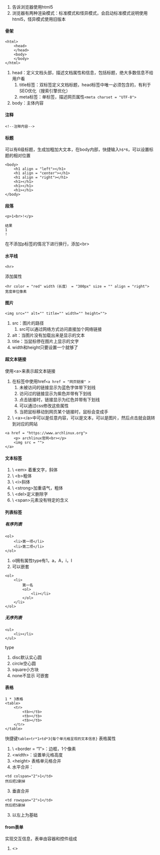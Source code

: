 #### <!DOCTYPE html>
1. 告诉浏览器使用html5
2. 浏览器有两种渲染模式：标准模式和怪异模式，会启动标准模式说明使用html5，怪异模式使用旧版本

#### 骨架
```
<html>
	<head>
	</head>
	<body>
	</body>
</html>
```
1. head：定义文档头部，描述文档属性和信息，包括标题，绝大多数信息不给用户看
	1. title标签：双标签定义文档标题，head标签中唯一必须包含的，有利于SEO优化（搜索引擎优化）
	2. meta标签：单标签，描述网页属性`<meta charset = "UTF-8">`
2. body：主体内容

#### 注释
```
<!--注释内容-->
```

#### 标题
可以有6级标题，生成加粗加大文本，在body内部，快捷输入`h$*6`，可以设置标题的相对位置
```
<body>
	<h1 align = "left"></h1>
	<h1 align = "center"></h1>
	<h1 align = "right"></h1>
	<h1></h1>
	<h1></h1>
	<h1></h1>
</body>
```

#### 段落
```
<p>1<br>!</p>

结果
1
!
```
在不添加p标签的情况下进行换行，添加\<br\>

#### 水平线
```
<hr>
```
添加属性
```
<hr color = "red" width（长度） = "300px" size = "" align = "right">
宽度单位像素
```

#### 图片
```
<img src="" alt="" title="" width="" height="">
```
1. src：图片的路径
	1. src可以通过网络方式访问直接加个网络链接
2. alt：当图片没有加载出来是显示的文本
3. title：当鼠标停在图片上显示的文字
4. width和height只要设置一个就够了

#### 超文本链接
使用\<a\>来表示超文本链接
1. 在标签中使用href`<a href = "网页链接" >`
	1. 未被访问的链接显示为蓝色字体带下划线
	2. 访问过的链接显示为紫色并带有下划线
	3. 点击链接时，链接显示为红色并带有下划线
	4. 可以通过css修改这些属性
	5. 当把鼠标移动到网页某个链接时，鼠标会变成手
2. \ <a\>\</a\>中可以是任意内容，可以是文本，可以是图片，然后点击就会跳转到对应的网站
```
<a href = "https://www.archlinux.org">
	<p> archlinux官网<br></p>
	<img src = "">
</a>
```

#### 文本标签
1. \ <em\> 着重文字，斜体
2. \ <b\>粗体
3. \ <i\>斜体
4. \ <strong\>加重语气，粗体
5. \ <del\>定义删除字
6. \ <span\>元素没有特定的含义

#### 列表标签
##### 有序列表
```
<ol>
	<li>第一项</li>
	<li>第二项</li>
</ol>
```
1. ol拥有属性type有1，a，A，i，I
2. 可以嵌套
```
<ol>
	<li>
		第一名
		<ol>
			<li></li>
		</ol>
	</li>
</ol>
```

##### 无序列表
```
<ul>
	<li></li>
</ul>
```
type
1. disc默认实心圆
2. circle空心圆
3. square小方块
4. none不显示
可嵌套

#### 表格
```
1 * 3表格
<table>
	<tr>
		<tb></tb>
		<tb></tb>
		<tb></tb>
	</tr>
</table>
```
快捷键`table>tr*1>td*3{每个单元格呈现的文本信息}`
表格属性
1. \ <border = “1”\>：边框，1个像素
2. <width\>：设置单元格高度
3. <height\>
表格单元格合并
1. 水平合并：
```
<td colspan="2">1</td>
然后把2删掉
```
3. 垂直合并
```
<td rowspan="2">1</td>
然后把5删掉
```
3. 以左上为基础

#### from表单
实现交互信息，表单由容器和控件组成
1. <>